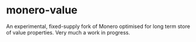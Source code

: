 # monero-value

An experimental, fixed-supply fork of Monero optimised for long term store of value properties. Very much a work in progress.